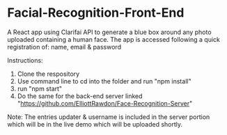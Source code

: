 # Facial-Recognition-Front-End
A React app using Clarifai API to generate a blue box around any photo uploaded containing a human face. The app is accessed following a quick registration of: name, email &amp; password


Instructions:

1. Clone the respository
2. Use command line to cd into the folder and run "npm install"
3. run "npm start" 
4. Do the same for the back-end server linked "https://github.com/ElliottRawdon/Face-Recognition-Server"

Note: The entries updater & username is included in the server portion which will be in the live demo which will be uploaded shortly. 